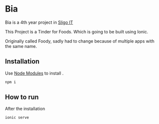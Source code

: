 # Bia

Bia is a 4th year project in [Sligo IT](https://www.itsligo.ie/) 

This Project is a Tinder for Foods. Which is going to be built using Ionic.


Originally called Foody, sadly had to change because of multiple apps with the same name.

## Installation
Use [Node Modules](https://nodejs.org/api/modules.html) to install .
```bash
npm i
```
## How to run
After the installation 
```bash
ionic serve
```


